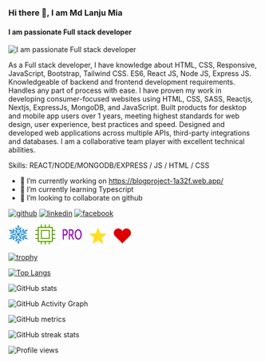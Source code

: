### Hi there 👋, I am Md Lanju Mia
#### I am passionate Full stack developer
![I am passionate Full stack developer](https://media.licdn.com/dms/image/D5616AQFctW3XBRYO3w/profile-displaybackgroundimage-shrink_350_1400/0/1685624422526?e=1695254400&v=beta&t=Dy1Aj_rtLftE_2zLOn-9nI8AHiWHuF057xpEEpPr5yk)

As a Full stack developer, I have knowledge about HTML, CSS, Responsive, JavaScript, Bootstrap, Tailwind CSS. ES6, React JS, Node JS, Express JS. Knowledgeable of backend and frontend development requirements. Handles any part of process with ease. I have proven my work in developing consumer-focused websites using HTML, CSS, SASS, Reactjs, Nextjs, ExpressJs, MongoDB, and JavaScript. Built products for desktop and mobile app users over 1 years, meeting highest standards for web design, user experience, best practices and speed. Designed and developed web applications across multiple APIs, third-party integrations and databases. I am a collaborative team player with excellent technical abilities.

Skills:  REACT/NODE/MONGODB/EXPRESS / JS / HTML / CSS

- 🔭 I’m currently working on https://blogproject-1a32f.web.app/ 
- 🌱 I’m currently learning Typescript 
- 👯 I’m looking to collaborate on github 


[<img src='https://cdn.jsdelivr.net/npm/simple-icons@3.0.1/icons/github.svg' alt='github' height='40'>](https://github.com/https://github.com/lanjudev16)  [<img src='https://cdn.jsdelivr.net/npm/simple-icons@3.0.1/icons/linkedin.svg' alt='linkedin' height='40'>](https://www.linkedin.com/in/https://www.linkedin.com/in/mdlanjumia//)  [<img src='https://cdn.jsdelivr.net/npm/simple-icons@3.0.1/icons/facebook.svg' alt='facebook' height='40'>](https://www.facebook.com/https://www.facebook.com/al.hossainlanju/)  

<a href='https://archiveprogram.github.com/'><img src='https://raw.githubusercontent.com/acervenky/animated-github-badges/master/assets/acbadge.gif' width='40' height='40'></a> <a href='https://docs.github.com/en/developers'><img src='https://raw.githubusercontent.com/acervenky/animated-github-badges/master/assets/devbadge.gif' width='40' height='40'></a> <a href='https://github.com/pricing'><img src='https://raw.githubusercontent.com/acervenky/animated-github-badges/master/assets/pro.gif' width='40' height='40'></a> <a href='https://stars.github.com/'><img src='https://raw.githubusercontent.com/acervenky/animated-github-badges/master/assets/starbadge.gif' width='35' height='35'></a> <a href='https://docs.github.com/en/github/supporting-the-open-source-community-with-github-sponsors'><img src='https://raw.githubusercontent.com/acervenky/animated-github-badges/master/assets/sponsorbadge.gif' width='35' height='35'></a> 

[![trophy](https://github-profile-trophy.vercel.app/?username=https://github.com/lanjudev16)](https://github.com/ryo-ma/github-profile-trophy)

[![Top Langs](https://github-readme-stats.vercel.app/api/top-langs/?username=https://github.com/lanjudev16)](https://github.com/anuraghazra/github-readme-stats)

![GitHub stats](https://github-readme-stats.vercel.app/api?username=https://github.com/lanjudev16&show_icons=true&count_private=true)  

![GitHub Activity Graph](https://activity-graph.herokuapp.com/graph?username=https://github.com/lanjudev16)  

![GitHub metrics](https://metrics.lecoq.io/https://github.com/lanjudev16)  

![GitHub streak stats](https://streak-stats.demolab.com/?user=https://github.com/lanjudev16)  

![Profile views](https://gpvc.arturio.dev/https://github.com/lanjudev16)  
